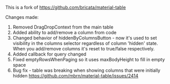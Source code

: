 This is a fork of https://github.com/bricata/material-table

Changes made:

1. Removed DragDropContext from the main table
1. Added ability to add/remove a column from code
1. Changed behavior of hiddenByColumnsButton - now it's used to set visibility in the columns selector regardless of column 'hidden' state. When you add/remove columns it's reset to true/false respectively.
1. Added callback for query changed
1. Fixed emptyRowsWhenPaging so it uses maxBodyHeight to fill in empty space
1. Bug fix - table was breaking when showing columns that were initially hidden https://github.com/mbrn/material-table/issues/2414
